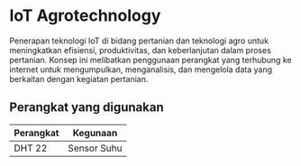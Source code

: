 # IoT Agrotechnology
Penerapan teknologi IoT di bidang pertanian dan teknologi agro untuk meningkatkan efisiensi, produktivitas, dan keberlanjutan dalam proses pertanian. Konsep ini melibatkan penggunaan perangkat yang terhubung ke internet untuk mengumpulkan, menganalisis, dan mengelola data yang berkaitan dengan kegiatan pertanian.

## Perangkat yang digunakan
| Perangkat | Kegunaan |
|--------|----------|
| DHT 22 | Sensor Suhu |
